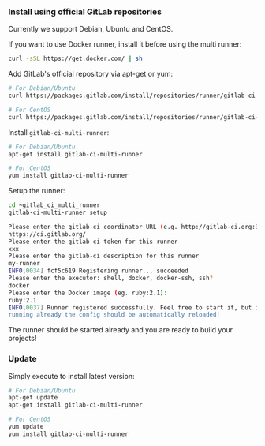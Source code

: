 ### Install using official GitLab repositories

Currently we support Debian, Ubuntu and CentOS.

If you want to use Docker runner, install it before using the multi runner:

```bash
curl -sSL https://get.docker.com/ | sh
```

Add GitLab's official repository via apt-get or yum:

```bash
# For Debian/Ubuntu
curl https://packages.gitlab.com/install/repositories/runner/gitlab-ci-multi-runner/script.deb | sudo bash

# For CentOS
curl https://packages.gitlab.com/install/repositories/runner/gitlab-ci-multi-runner/script.rpm | sudo bash
```

Install `gitlab-ci-multi-runner`:

```bash
# For Debian/Ubuntu
apt-get install gitlab-ci-multi-runner

# For CentOS
yum install gitlab-ci-multi-runner
```

Setup the runner:

```bash
cd ~gitlab_ci_multi_runner
gitlab-ci-multi-runner setup

Please enter the gitlab-ci coordinator URL (e.g. http://gitlab-ci.org:3000/ )
https://ci.gitlab.org/
Please enter the gitlab-ci token for this runner
xxx
Please enter the gitlab-ci description for this runner
my-runner
INFO[0034] fcf5c619 Registering runner... succeeded
Please enter the executor: shell, docker, docker-ssh, ssh?
docker
Please enter the Docker image (eg. ruby:2.1):
ruby:2.1
INFO[0037] Runner registered successfully. Feel free to start it, but if it's
running already the config should be automatically reloaded!
```

The runner should be started already and you are ready to build your projects!

### Update

Simply execute to install latest version:

```bash
# For Debian/Ubuntu
apt-get update
apt-get install gitlab-ci-multi-runner

# For CentOS
yum update
yum install gitlab-ci-multi-runner
```

